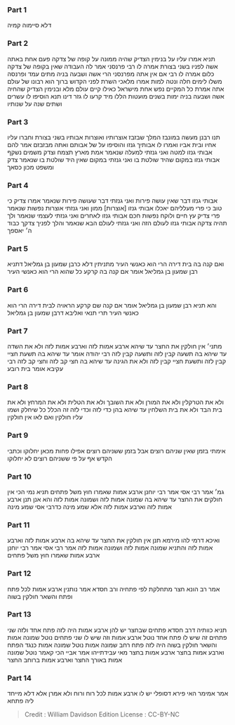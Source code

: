 
### Part 1
דלא סיימוה קמיה

### Part 2
תניא אמרו עליו על בנימין הצדיק שהיה ממונה על קופה של צדקה פעם אחת באתה אשה לפניו בשני בצורת אמרה לו רבי פרנסני אמר לה העבודה שאין בקופה של צדקה כלום אמרה לו רבי אם אין אתה מפרנסני הרי אשה ושבעה בניה מתים עמד ופרנסה משלו לימים חלה ונטה למות אמרו מלאכי השרת לפני הקדוש ברוך הוא רבונו של עולם אתה אמרת כל המקיים נפש אחת מישראל כאילו קיים עולם מלא ובנימין הצדיק שהחיה אשה ושבעה בניה ימות בשנים מועטות הללו מיד קרעו לו גזר דינו תנא הוסיפו לו עשרים ושתים שנה על שנותיו

### Part 3
תנו רבנן מעשה במונבז המלך שבזבז אוצרותיו ואוצרות אבותיו בשני בצורת וחברו עליו אחיו ובית אביו ואמרו לו אבותיך גנזו והוסיפו על של אבותם ואתה מבזבזם אמר להם אבותי גנזו למטה ואני גנזתי למעלה שנאמר אמת מארץ תצמח וצדק משמים נשקף אבותי גנזו במקום שהיד שולטת בו ואני גנזתי במקום שאין היד שולטת בו שנאמר צדק ומשפט מכון כסאך

### Part 4
אבותי גנזו דבר שאין עושה פירות ואני גנזתי דבר שעושה פירות שנאמר אמרו צדיק כי טוב כי פרי מעלליהם יאכלו אבותי גנזו [אוצרות] ממון ואני גנזתי אוצרות נפשות שנאמר פרי צדיק עץ חיים ולוקח נפשות חכם אבותי גנזו לאחרים ואני גנזתי לעצמי שנאמר ולך תהיה צדקה אבותי גנזו לעולם הזה ואני גנזתי לעולם הבא שנאמר והלך לפניך צדקך כבוד ה׳ יאספך

### Part 5
ואם קנה בה בית דירה הרי הוא כאנשי העיר מתניתין דלא כרבן שמעון בן גמליאל דתניא רבן שמעון בן גמליאל אומר אם קנה בה קרקע כל שהוא הרי הוא כאנשי העיר

### Part 6
והא תניא רבן שמעון בן גמליאל אומר אם קנה שם קרקע הראויה לבית דירה הרי הוא כאנשי העיר תרי תנאי ואליבא דרבן שמעון בן גמליאל

### Part 7
מתני׳ אין חולקין את החצר עד שיהא ארבע אמות לזה וארבע אמות לזה ולא את השדה עד שיהא בה תשעה קבין לזה ותשעה קבין לזה רבי יהודה אומר עד שיהא בה תשעת חציי קבין לזה ותשעת חציי קבין לזה ולא את הגינה עד שיהא בה חצי קב לזה וחצי קב לזה רבי עקיבא אומר בית רובע

### Part 8
ולא את הטרקלין ולא את המורן ולא את השובך ולא את הטלית ולא את המרחץ ולא את בית הבד ולא את בית השלחין עד שיהא בהן כדי לזה וכדי לזה זה הכלל כל שיחלק ושמו עליו חולקין ואם לאו אין חולקין

### Part 9
אימתי בזמן שאין שניהם רוצים אבל בזמן ששניהם רוצים אפילו פחות מכאן יחלוקו וכתבי הקדש אף על פי ששניהם רוצים לא יחלוקו

### Part 10
גמ׳ אמר רבי אסי אמר רבי יוחנן ארבע אמות שאמרו חוץ משל פתחים תניא נמי הכי אין חולקים את החצר עד שיהא בה שמונה אמות לזה ושמונה אמות לזה והא אנן תנן ארבע אמות לזה וארבע אמות לזה אלא שמע מינה כדרבי אסי שמע מינה

### Part 11
ואיכא דרמי להו מירמא תנן אין חולקין את החצר עד שיהא בה ארבע אמות לזה וארבע אמות לזה והתניא שמונה אמות לזה ושמונה אמות לזה אמר רבי אסי אמר רבי יוחנן ארבע אמות שאמרו חוץ משל פתחים

### Part 12
אמר רב הונא חצר מתחלקת לפי פתחיה ורב חסדא אמר נותנין ארבע אמות לכל פתח ופתח והשאר חולקין בשוה

### Part 13
תניא כוותיה דרב חסדא פתחים שבחצר יש להן ארבע אמות היה לזה פתח אחד ולזה שני פתחים זה שיש לו פתח אחד נוטל ארבע אמות וזה שיש לו שני פתחים נוטל שמונה אמות והשאר חולקין בשוה היה לזה פתח רחב שמונה אמות נוטל שמונה אמות כנגד הפתח וארבע אמות בחצר ארבע אמות בחצר מאי עבידתייהו אמר אביי הכי קאמר נוטל שמונה אמות באורך החצר וארבע אמות ברוחב החצר

### Part 14
אמר אמימר האי פירא דסופלי יש לו ארבע אמות לכל רוח ורוח ולא אמרן אלא דלא מייחד ליה פתחא

>Credit : William Davidson Edition
>License : CC-BY-NC